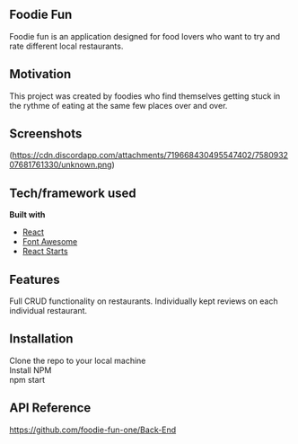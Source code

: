 ## Foodie Fun
Foodie fun is an application designed for food lovers who want to try and rate different local restaurants. 

## Motivation
This project was created by foodies who find themselves getting stuck in the rythme of eating at the same few places over and over.

## Screenshots
(https://cdn.discordapp.com/attachments/719668430495547402/758093207681761330/unknown.png)

## Tech/framework used
<b>Built with</b>
- [React](https://reactjs.org/)
- [Font Awesome](https://fontawesome.com/how-to-use/on-the-web/using-with/react)
- [React Starts](https://www.npmjs.com/package/react-stars)

## Features
Full CRUD functionality on restaurants.
Individually kept reviews on each individual restaurant.

## Installation
Clone the repo to your local machine\
Install NPM\
npm start

## API Reference
https://github.com/foodie-fun-one/Back-End
